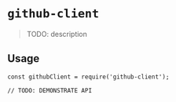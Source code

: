 # `github-client`

> TODO: description

## Usage

```
const githubClient = require('github-client');

// TODO: DEMONSTRATE API
```
